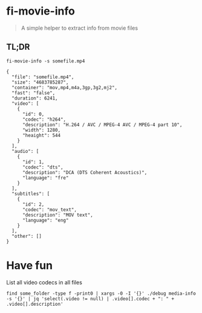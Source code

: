 # fi-movie-info

> A simple helper to extract info from movie files

## TL;DR

`fi-movie-info -s somefile.mp4`

```
{
  "file": "somefile.mp4",
  "size": "4683785287",
  "container": "mov,mp4,m4a,3gp,3g2,mj2",
  "fast": "false",
  "duration": 6241,
  "video": [
    {
      "id": 0,
      "codec": "h264",
      "description": "H.264 / AVC / MPEG-4 AVC / MPEG-4 part 10",
      "width": 1280,
      "heaight": 544
    }
  ],
  "audio": [
    {
      "id": 1,
      "codec": "dts",
      "description": "DCA (DTS Coherent Acoustics)",
      "language": "fre"
    }
  ],
  "subtitles": [
    {
      "id": 2,
      "codec": "mov_text",
      "description": "MOV text",
      "language": "eng"
    }
  ],
  "other": []
}
```

# Have fun

List all video codecs in all files

```
find some_folder -type f -print0 | xargs -0 -I '{}' ./debug media-info -s '{}' | jq 'select(.video != null) | .video[].codec + ": " + .video[].description'
```
